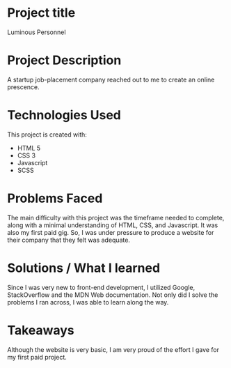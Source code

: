 # Project title
Luminous Personnel

# Project Description

A startup job-placement company reached out to me to create an online prescence.

# Technologies Used

This project is created with:

* HTML 5
* CSS 3
* Javascript
* SCSS

# Problems Faced

The main difficulty with this project was the timeframe needed to complete, along with a minimal understanding of HTML, CSS, and Javascript. It was also my first paid gig. So, I was under pressure to produce a website for their company that they felt was adequate.

# Solutions / What I learned

Since I was very new to front-end development, I utilized Google, StackOverflow and the MDN Web documentation. Not only did I solve the problems I ran across, I was able to learn along the way.

# Takeaways

Although the website is very basic, I am very proud of the effort I gave for my first paid project.
